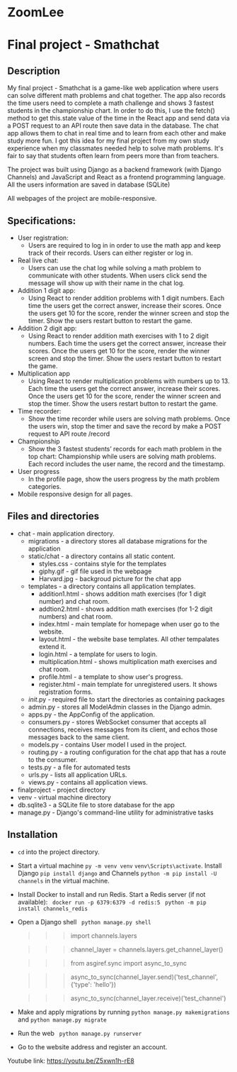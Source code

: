 # ZoomLee

# **Final project - Smathchat**

## Description

My final project - Smathchat is a game-like web application where users can solve different math problems and chat together. The app also records the time users need to complete a math challenge and shows 3 fastest students in the championship chart. In order to do this, I use the fetch() method to get this.state value of the time in the React app and send data via a POST request to an API route then save data in the database. The chat app allows them to chat in real time and to learn from each other and make study more fun. I got this idea for my final project from my own study experience when my classmates needed help to solve math problems. It's fair to say that students often learn from peers more than from teachers.


The project was built using Django as a backend framework (with Django Channels) and JavaScript and React as a frontend programming language. All the users information are saved in database (SQLite)

All webpages of the project are mobile-responsive.

## Specifications:
- User registration:
	- Users are required to log in in order to use the math app and keep track of their records. Users can either register or log in.
- Real live chat:
	- Users can use the chat log while solving a math problem to communicate with other students. When users click send the message will show up with their name in the chat log.
- Addition 1 digit app:
	- Using React to render addition problems with 1 digit numbers. Each time the users get the correct answer, increase their scores. Once the users get 10 for the score, render the winner screen and stop the timer. Show the users restart button to restart the game.
- Addition 2 digit app:
	- Using React to render addition math exercises with 1 to 2 digit numbers. Each time the users get the correct answer, increase their scores. Once the users get 10 for the score, render the winner screen and stop the timer. Show the users restart button to restart the game.
- Multiplication app
	- Using React to render multiplication problems with numbers up to 13. Each time the users get the correct answer, increase their scores. Once the users get 10 for the score, render the winner screen and stop the timer. Show the users restart button to restart the game.
- Time recorder:
	- Show the time recorder while users are solving math problems. Once the users win, stop the timer and save the record by make a POST request to API route /record
- Championship
	- Show the 3 fastest students’ records for each math problem in the top chart: Championship while users are solving math problems. Each record includes the user name, the record and the timestamp.
- User progress
	- In the profile page, show the users progress by the math problem categories.
- Mobile responsive design for all pages.


## Files and directories
- chat - main application directory.
    - migrations - a directory stores all database migrations for the application
    - static/chat - a directory contains all static content.
        - styles.css - contains style for the templates
        - giphy.gif - gif file used in the webpage
        - Harvard.jpg - backgroud picture for the chat app
    - templates - a directory contains all application templates.
        - addition1.html - shows addition math exercises (for 1 digit number) and chat room.
        - addtion2.html - shows addition math exercises (for 1-2 digit numbers) and chat room.
        - index.html - main template for homepage when user go to the website.
        - layout.html - the website base templates. All other tempalates extend it.
        - login.html - a template for users to login.
        - multiplication.html - shows multiplication math exercises and chat room.
        - profile.html - a template to show user's progress.
        - register.html - main template for unregistered users. It shows registration forms.
     - _init_.py -  required file to start the directories as containing packages
     - admin.py - stores all ModelAdmin classes in the Django admin.
     - apps.py - the AppConfig of the application.
     - consumers.py - stores WebSocket consumer that accepts all connections, receives messages from its client, and echos those messages back to the same client.
     - models.py - contains User model I used in the project.
     - routing.py - a routing configuration for the chat app that has a route to the consumer.
     - tests.py - a file for automated tests
     - urls.py - lists all application URLs.
     - views.py - contains all application views.
- finalproject - project directory
- venv - virtual machine directory
- db.sqlite3 - a SQLite file to store database for the app
- manage.py - Django's command-line utility for administrative tasks

## Installation
- `cd` into the project directory.
- Start a virtual machine `py -m venv venv`
                            `venv\Scripts\activate`.
                            Install Django `pip install django` and Channels `python -m pip install -U     channels` in the virtual machine.
- Install Docker to install and run Redis. Start a Redis server (if not available):
    ` docker run -p 6379:6379 -d redis:5`
    ` python -m pip install channels_redis`
- Open a Django shell
    ` python manage.py shell`
    >>> import channels.layers

    >>> channel_layer = channels.layers.get_channel_layer()

    >>> from asgiref.sync import async_to_sync

    >>> async_to_sync(channel_layer.send)('test_channel', {'type': 'hello'})

    >>> async_to_sync(channel_layer.receive)('test_channel')

- Make and apply migrations by running `python manage.py makemigrations` and `python manage.py migrate`
- Run the web  ` python manage.py runserver`
- Go to the website address and register an account.


Youtube link: https://youtu.be/Z5xwn1h-rE8

